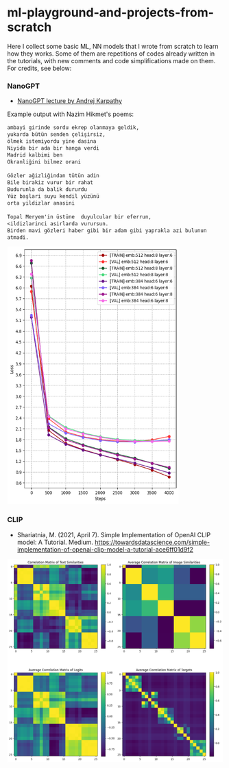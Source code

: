 # ml-playground-and-projects-from-scratch

Here I collect some basic ML, NN models that I wrote from scratch to learn how they works. Some of them are repetitions of codes already written in the tutorials, with new comments and code simplifications made on them. For credits, see below:

### NanoGPT

-  [NanoGPT lecture by Andrej Karpathy](https://github.com/karpathy/ng-video-lecture)

Example output with Nazim Hikmet's poems:
```
ambayi girinde sordu ekrep olanmaya geldik,
yukarda bütün senden çelişirsiz,
ölmek istemiyordu yine dasina
Niyida bir ada bir hanga verdi
Madrid kalbimi ben
Okranliğini bilmez orani

Gözler ağizliğindan tütün adin
Bile birakiz vurur bir rahat
Budurunla da balik dururdu
Yüz başlari suyu kendil yüzünü
orta yildizlar anasini

Topal Meryem'in üstüne  duyulcular bir eferrun,
<ildizlarinci asirlarda vurursun.
Birden mavi gözleri haber gibi bir adam gibi yaprakla azi bulunun atmadi.
```
<img width="400" height="600" src="https://raw.githubusercontent.com/robuno/ml-pground-and-from-scratch/main/figures/n_gpt_losses1_nazim.png">

<!-- ![Train/Val Losses of Models](https://raw.githubusercontent.com/robuno/ml-pground-and-from-scratch/main/figures/n_gpt_losses1_nazim.png) -->

### CLIP
-  Shariatnia, M. (2021, April 7). Simple Implementation of OpenAI CLIP model: A Tutorial. Medium. https://towardsdatascience.com/simple-implementation-of-openai-clip-model-a-tutorial-ace6ff01d9f2

![Correlation Matrices of CLIP](https://raw.githubusercontent.com/robuno/ml-pground-and-from-scratch/main/figures/clip_corr_matrices2.png)
